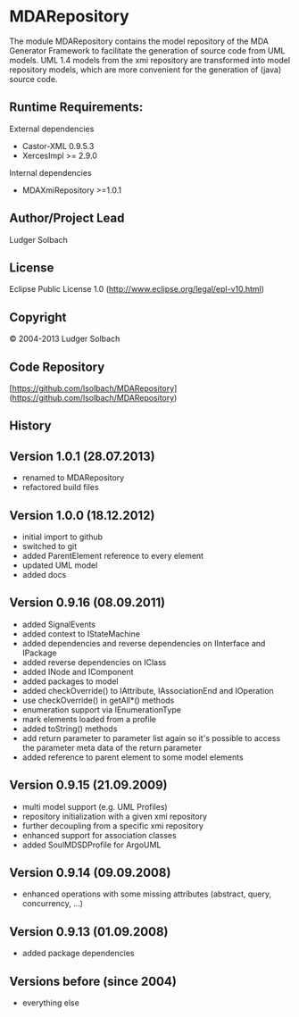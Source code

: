 MDARepository
=============

The module MDARepository contains the model repository of the MDA Generator Framework to facilitate the generation of source code from UML models.
UML 1.4 models from the xmi repository are transformed into model repository models, which are more convenient for the generation of (java) source code.

Runtime Requirements:
---------------------
External dependencies
* Castor-XML 0.9.5.3
* XercesImpl >= 2.9.0

Internal dependencies
* MDAXmiRepository >=1.0.1

Author/Project Lead
-------------------
Ludger Solbach

License
-------
Eclipse Public License 1.0 (http://www.eclipse.org/legal/epl-v10.html)

Copyright
---------
© 2004-2013 Ludger Solbach

Code Repository
---------------
[https://github.com/lsolbach/MDARepository] (https://github.com/lsolbach/MDARepository)

History
-------

Version 1.0.1 (28.07.2013)
--------------------------
* renamed to MDARepository
* refactored build files

Version 1.0.0 (18.12.2012)
--------------------------
* initial import to github
* switched to git
* added ParentElement reference to every element
* updated UML model
* added docs

Version 0.9.16 (08.09.2011)
---------------------------
* added SignalEvents
* added context to IStateMachine
* added dependencies and reverse dependencies on IInterface and IPackage
* added reverse dependencies on IClass
* added INode and IComponent
* added packages to model
* added checkOverride() to IAttribute, IAssociationEnd and IOperation
* use checkOverride() in getAll*() methods
* enumeration support via IEnumerationType
* mark elements loaded from a profile
* added toString() methods
* add return parameter to parameter list again so it's possible to
    access the parameter meta data of the return parameter
* added reference to parent element to some model elements

Version 0.9.15 (21.09.2009)
---------------------------
* multi model support (e.g. UML Profiles)
* repository initialization with a given xmi repository
* further decoupling from a specific xmi repository
* enhanced support for association classes
* added SoulMDSDProfile for ArgoUML

Version 0.9.14 (09.09.2008)
---------------------------
* enhanced operations with some missing attributes (abstract, query, concurrency, ...)

Version 0.9.13 (01.09.2008)
---------------------------
* added package dependencies

Versions before (since 2004)
----------------------------
* everything else
